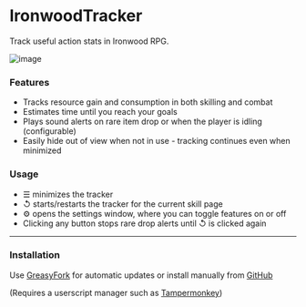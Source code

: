 # IronwoodTracker    

Track useful action stats in Ironwood RPG. 

![image](https://user-images.githubusercontent.com/2962354/232615412-820e18ef-dda2-499a-8a67-80aa4c9740f3.png)

### Features

- Tracks resource gain and consumption in both skilling and combat
- Estimates time until you reach your goals
- Plays sound alerts on rare item drop or when the player is idling (configurable)
- Easily hide out of view when not in use - tracking continues even when minimized

### Usage

- &#9776; minimizes the tracker
- &#8634; starts/restarts the tracker for the current skill page
- &#9881; opens the settings window, where you can toggle features on or off
- Clicking any button stops rare drop alerts until &#8634; is clicked again


---

### Installation

Use [GreasyFork](https://greasyfork.org/en/scripts/462653-ironwood-tracker) for automatic updates or install manually from [GitHub](https://raw.githubusercontent.com/Desperer/IronwoodTracker/main/IronwoodTracker.js)    

(Requires a userscript manager such as [Tampermonkey](https://chrome.google.com/webstore/detail/tampermonkey/dhdgffkkebhmkfjojejmpbldmpobfkfo))   


